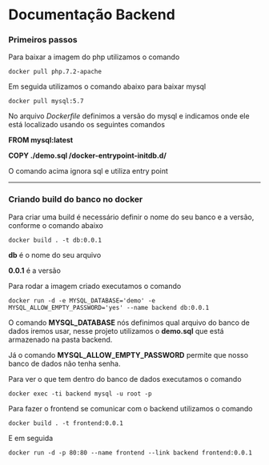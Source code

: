 # Documentação Backend

### **Primeiros passos**

Para baixar a imagem do php utilizamos o comando

    docker pull php.7.2-apache

Em seguida utilizamos o comando abaixo para baixar mysql

    docker pull mysql:5.7

No arquivo *Dockerfile* definimos a versão do mysql e indicamos onde ele está localizado usando os seguintes comandos

**FROM mysql:latest**

**COPY ./demo.sql /docker-entrypoint-initdb.d/**

O comando acima ignora sql e utiliza entry point

---

### **Criando build do banco no docker**

Para criar uma build é necessário definir o nome do seu banco e a versão, conforme o comando abaixo

    docker build . -t db:0.0.1

   **db** é o nome do seu arquivo

   **0.0.1** é a versão 

Para rodar a imagem criado executamos o comando

    docker run -d -e MYSQL_DATABASE='demo' -e MYSQL_ALLOW_EMPTY_PASSWORD='yes' --name backend db:0.0.1


 O comando **MYSQL_DATABASE** nós definimos qual arquivo do banco de dados iremos usar, nesse projeto utilizamos o **demo.sql** que está armazenado na pasta backend.

 Já o comando **MYSQL_ALLOW_EMPTY_PASSWORD** permite que nosso banco de dados não tenha senha.


Para ver o que tem dentro do banco de dados executamos o comando

    docker exec -ti backend mysql -u root -p
    
    
Para fazer o frontend se comunicar com o backend utilizamos o comando

    docker build . -t frontend:0.0.1
    
 E em seguida

    docker run -d -p 80:80 --name frontend --link backend frontend:0.0.1


